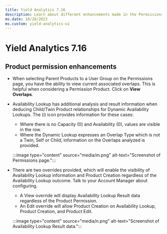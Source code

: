 ```yaml
---
title: Yield Analytics 7.16
description: Learn about different enhancements made in the Permissions page.
ms.date: 10/28/2023
ms.custom: yield-analytics-ui
---
```


# Yield Analytics 7.16

## Product permission enhancements

- When selecting Parent Products to a User Group on the Permissions page, you have the ability to view current associated overlaps. This is helpful when considering a Permission Product. Click on **View Overlaps**.
- Availability Lookup has additional analysis and result information when deducing Child/Twin Product relationships for Dynamic Availability Lookups. The (i) icon provides information for these cases:
  - Where there is no Capacity (0) and Availability (0), values are visible in the row.
  - Where the Dynamic Lookup expresses an Overlap Type which is not a Twin, Self or Child, information on the Overlaps analyzed is provided.

  :::image type="content" source="media/m.png" alt-text="Screenshot of Permissions page.":::

- There are two overrides provided, which will enable the visibility of Availability Lookup information and Product Creation regardless of the Availability Lookup outcome. Talk to your Account Manager about configuring.
  - A View override will display Availability Lookup Result data regardless of the Product Permission.
  - An Edit override will allow Product Creation on Availability Lookup, Product Creation, and Product Edit.

  :::image type="content" source="media/n.png" alt-text="Screenshot of Availability Lookup Result data.":::
